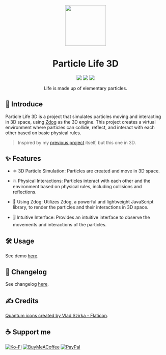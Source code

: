 <p align="center">
	<img src="./public/assets/icon.png" height="128">
</p>

<h1 align="center">
	Particle Life 3D
</h1>

<p align="center">
	<img src="https://img.shields.io/badge/made_with-Zdog-d97706">
	<img src="https://img.shields.io/badge/made_in-Vietnam-e11d48">
	<img src="https://img.shields.io/github/package-json/v/tientq64/particle-life-3d?color=16a34a">
</p>

<p align="center">
	Life is made up of elementary particles.
</p>

## 📰 Introduce

Particle Life 3D is a project that simulates particles moving and interacting in 3D space, using [Zdog](https://github.com/metafizzy/zdog) as the 3D engine. This project creates a virtual environment where particles can collide, reflect, and interact with each other based on basic physical rules.

> Inspired by my [previous project](https://github.com/tientq64/particle-life) itself, but this one in 3D.

## ✨ Features

* ⚛️ 3D Particle Simulation: Particles are created and move in 3D space.

* 💥 Physical Interactions: Particles interact with each other and the environment based on physical rules, including collisions and reflections.

* 🐶 Using Zdog: Utilizes Zdog, a powerful and lightweight JavaScript library, to render the particles and their interactions in 3D space.

* 🎚️ Intuitive Interface: Provides an intuitive interface to observe the movements and interactions of the particles.

## 🛠️ Usage

See demo [here](https://particle-life-3d.vercel.app).

## 📑 Changelog

See changelog [here](./CHANGELOG.md).

## ✍️ Credits

<a href="https://www.flaticon.com/free-icons/quantum" title="quantum icons" target="_blank">Quantum icons created by Vlad Szirka - Flaticon</a>.

## ☕ Support me

[![Ko-Fi](https://img.shields.io/badge/Ko--fi-F16061?style=for-the-badge&logo=ko-fi&logoColor=white)](https://ko-fi.com/tientq64)
[![BuyMeACoffee](https://img.shields.io/badge/Buy%20Me%20a%20Coffee-ffdd00?style=for-the-badge&logo=buy-me-a-coffee&logoColor=black)](https://buymeacoffee.com/tientq64)
[![PayPal](https://img.shields.io/badge/PayPal-00457C?style=for-the-badge&logo=paypal&logoColor=white)](https://paypal.me/tientq64)
